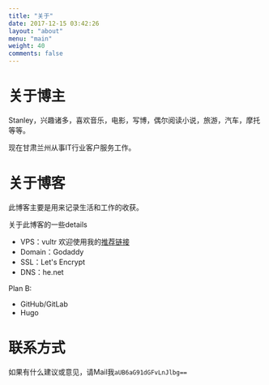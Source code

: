 ```yaml
---
title: "关于"
date: 2017-12-15 03:42:26
layout: "about"
menu: "main"
weight: 40
comments: false
---
```


# 关于博主

Stanley，兴趣诸多，喜欢音乐，电影，写博，偶尔阅读小说，旅游，汽车，摩托等等。

现在甘肃兰州从事IT行业客户服务工作。

# 关于博客

此博客主要是用来记录生活和工作的收获。

关于此博客的一些details

* VPS：vultr 欢迎使用我的[推荐链接](https://www.vultr.com/?ref=7272208)
* Domain：Godaddy
* SSL：Let's Encrypt
* DNS：he.net

Plan B:

* GitHub/GitLab
* Hugo

# 联系方式

如果有什么建议或意见，请Mail我`aUB6aG91dGFvLnJlbg==`


